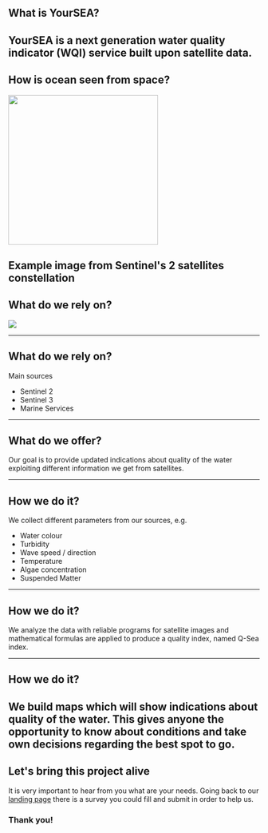 ## What is YourSEA?
YourSEA is a next generation water quality indicator (WQI) service built upon satellite data.
---
## How is ocean seen from space?
<img src="/ocean.webp" height="300px"/>

Example image from Sentinel's 2 satellites constellation
---

## What do we rely on?
<img src="/copernicus.png" >

---
## What do we rely on?

Main sources
- Sentinel 2
- Sentinel 3
- Marine Services

---
## What do we offer?

Our goal is to provide updated indications about quality of the water exploiting different information we get from satellites.


---
## How we do it?

We collect different parameters from our sources, e.g.
- Water colour
- Turbidity
- Wave speed / direction
- Temperature
- Algae concentration
- Suspended Matter


---
## How we do it?

We analyze the data with reliable programs for satellite images and mathematical formulas are applied to produce a quality index, named Q-Sea index. 

---
## How we do it?

We build maps which will show indications about quality of the water. This gives anyone the opportunity to know about conditions and take own decisions regarding the best spot to go.
---

## Let's bring this project alive

It is very important to hear from you what are your needs. Going back to our <a href="/">landing page</a> there is a survey you could fill and submit in order to help us.

<h3>Thank you!</h3>

